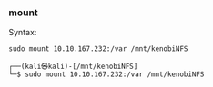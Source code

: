### mount


Syntax:

`sudo mount 10.10.167.232:/var /mnt/kenobiNFS `

```
┌──(kali㉿kali)-[/mnt/kenobiNFS]
└─$ sudo mount 10.10.167.232:/var /mnt/kenobiNFS 

```